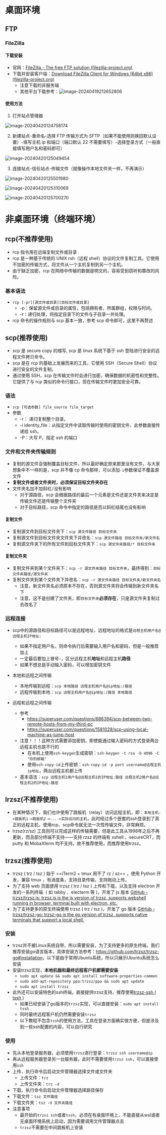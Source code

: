 # 桌面环境

## FTP

### FileZilla

#### 下载安装

- 官网：[FileZilla - The free FTP solution (filezilla-project.org)](https://filezilla-project.org/)
- 下载并安装客户端：[Download FileZilla Client for Windows (64bit x86) (filezilla-project.org)](https://filezilla-project.org/download.php?type=client)
  - 注意下载的非服务端
  - 其他平台下载参考：![image-20240419212652806](./assets/image-20240419212652806.png)

#### 使用方法

1. 打开站点管理器

![image-20240420124758174](./assets/image-20240420124758174.png)

2. 新建站点-重命名-选择 FTP 传输方式为 SFTP（如果不能使用则换回默认设置）-填写主机 ip 和端口（端口默认 22 不需要填写）-选择登录方式（一般直接填写用户名和密码即可）

![image-20240420125049454](./assets/image-20240420125049454.png)

3. 连接站点-信任站点-传输文件（就像操作本地文件夹一样，不再演示）

![image-20240420125501980](./assets/image-20240420125501980.png)

![image-20240420125310069](./assets/image-20240420125310069.png)

![image-20240420125700270](./assets/image-20240420125700270.png)



# 非桌面环境（终端环境）

## rcp(不推荐使用)

- rcp 指令用在远端复制文件或目录
- rcp 是一种基于传统的 UNIX rsh（远程 shell）协议的文件复制工具。它使用不加密的传输方式，将文件从一个主机复制到另一个主机。
- 由于缺乏加密，rcp 在网络中传输的数据是明文的，容易受到窃听和篡改的风险。

### 基本语法

- `rcp [-pr][源文件或目录][目标文件或目录]`
  - -p：保留源文件或目录的属性，包括拥有者，所属群组，权限与时间。
  - -r：递归处理，将指定目录下的文件与子目录一并处理。
- rcp 命令的操作规则与 scp 基本一致，参考 scp 命令即可，这里不再赘述

## scp(推荐使用)

- scp 是 secure copy 的缩写, scp 是 linux 系统下基于 ssh 登陆进行安全的远程文件拷贝命令。
- scp 是在 rcp 的基础上发展而来的工具，它使用 SSH（Secure Shell）协议进行安全的文件复制。
- 通过使用 SSH，scp 在传输文件时会进行加密，确保数据的机密性和完整性。它提供了与 rcp 类似的命令行接口，但在传输文件时更加安全可靠。

### 语法

- `scp [可选参数] file_source file_target`
- 参数
  - -r： 递归复制整个目录。
  - -i identity_file：从指定文件中读取传输时使用的密钥文件，此参数直接传递给 ssh。
  - -P：大写 P，指定 ssh 的端口

### 文件和文件夹传输规则

- 复制的源文件会强制覆盖目标文件，所以最好确定原来那里没有文件，与大家想象中不一样的是，scp 并不像 cp 命令那样，可以添加`-i`参数保证不覆盖源文件
- **复制文件或者文件夹时，必须保证目标文件夹存在**
- 文件夹名加不加斜杠`/`没有影响
  - 对于源路径，scp 会根据路径的最后一个元素是文件还是文件夹来决定是传输文件还是传输整个文件夹
  - 对于目标路径，scp 命令中指定的路径是否以斜杠结尾也没有影响

#### 复制文件

- 复制源文件到目标文件夹下：`scp 源文件路径 目标文件夹`
- 复制源文件到目标文件夹文件夹下并改名：`scp 源文件路径 目标文件夹/新文件名`
- 复制源文件夹下的所有文件到目标文件夹下：`scp 源文件夹路径/* 目标文件夹`

#### 复制文件夹

- 复制文件夹到某个文件夹下：`scp -r 源文件夹路径 目标文件夹`，最终得到：`目标文件夹路径/源文件夹`
- 复制文件夹到某个文件夹下并改名：`scp -r 源文件夹路径 目标文件夹/新文件夹名`
  - 注意，新文件夹名必须原本不存在，否则源文件夹将会传输到新文件夹名下
  - 注意，这不是创建了文件夹，即`目标文件夹`**必须存在**，只是源文件夹复制过去改名了

### 远程连接

- scp中的源路径和目标路径可以是远程地址，远程地址的格式是`远程主机用户名@远程主机IP地址:`
  - 如果不指定用户名，则命令执行后需要输入用户名和密码，但是一般推荐加上
  - 一定最后要加上冒号`:`，区分远程主机**地址**和远程主机**路径**
  - 如果不想总是手动输入密码，可以增加密钥文件

- 本地和远程之间传输
  - 本地传输到远程：`scp 本地路径 远程主机用户名@ip地址:/路径`
  - 远程传输到本地：`scp 远程主机用户名@ip地址:/路径 本地路径`
- 远程和远程之间传输
  - 参考
    - <https://superuser.com/questions/686394/scp-between-two-remote-hosts-from-my-third-pc>
    - <https://superuser.com/questions/1581028/scp-using-local-machine-as-jump-host>
  - 注意！！！这种方式需要添加密钥，即使能通过输入密码的方式登录两台远程主机也是不行的
    - 在本机上使用`ssh-keygen`生成密钥：`ssh-keygen -t rsa -b 4096 -C "你的邮箱"`
    - 使用`ssh-copy-id`上传密钥：`ssh-copy-id -p port username@远程主机ip地址`，两台远程主机都上传
  - 基本语法：`scp 远程主机1用户名@远程主机1的IP地址:路径 远程主机2用户名@远程主机2的IP地址:路径`

## lrzsz(不推荐使用)

- 在某种情况下，我们也许使用了跳板机（relay）访问远程主机，即：`本地主机->跳板机1->跳板机2->...->实际访问的主机`，此时经过多个嵌套的ssh登录到了真正的远程主机，使用rcp、scp命令就无法一次性传输文件，非常麻烦。
- lrzsz(rz/sz) 工具则可以完成这样的传输需要，但是此工具从1998年之后不再更新，而且部分终端不支持——支持 rzsz 的终端有 xshell 、secureCRT，而 putty 和 MobaXterm 均不支持。故不推荐使用，而推荐使用trzsz。

## trzsz(推荐使用)

- trzsz ( trz / tsz ) 始于 ==iTerm2 + tmux 用不了 rz / sz== ，使用 Python 开发，兼容 tmux ，有进度条，支持目录传输，支持拖动上传。
- 为了支持 web 页面使用 trzsz ( trz / tsz ) 上传和下载，以及支持 electron 开发的一系列终端（ 如 tabby 、electerm 等 )，开发了 js 版本 [GitHub - trzsz/trzsz.js: trzsz.js is the js version of trzsz, supports webshell running in browser, terminal built with electron, etc.](https://github.com/trzsz/trzsz.js)
- 为了支持更多的原生终端使用 trzsz ( trz / tsz )，开发了 go 版本 [GitHub - trzsz/trzsz-go: trzsz-go is the go version of trzsz, supports native terminals that support a local shell.](https://github.com/trzsz/trzsz-go)

### 安装

- trzsz并不被Linux系统自带，所以需要安装，为了支持更多的原生终端，我们推荐安装go语言版本，具体安装方法参考：<https://github.com/trzsz/trzsz-go#installation>，以下是由于常用Ubuntu系统，所以只展示Ubuntu系统怎么安装
- 安装trzsz实现，**本地机器和最终远程客户机都需要安装**
  - `sudo apt update && sudo apt install software-properties-common`
  - `sudo add-apt-repository ppa:trzsz/ppa && sudo apt update`
  - `sudo apt install trzsz`
- 此外还可以安装特色的ssh终端，直接提供trzsz支持，推荐使用[trzsz-ssh ( tssh )](https://github.com/trzsz/trzsz-ssh)
  - 如果已经安装了go版本的`trzsz`实现，可以直接安装：`sudo apt install tssh`
  - 同时最终远程客户机仍然需要安装`trzsz`
  - 以下教程不包含`tssh`的使用方法，工具在登录方面确实很方便，但是涉及到一些ssh配置的内容，可以自行研究

### 使用

- 先从本地登录服务器，必须使用`trzsz`进行登录：`trzsz ssh username@ip`
- 再从远程服务器登录另一台服务器，此时不需要使用`trzsz ssh`，可以直接使用`ssh`
- 上传，执行命令后启动文件管理器选择文件或文件夹
  - 上传文件：`trz`
  - 上传文件夹：`trz -d`
- 下载，执行命令后启动文件管理器选择路径保存
- 下载文件：`tsz 文件路径`
- 下载文件夹：`tsz -d 文件夹路径`
- 注意事项
  - 最开始的`trzsz ssh`或者`tssh`，必须在有桌面环境上，不能直接从wsl或者无桌面环境系统上启动，因为需要调用文件管理器点击
  - `trzsz`不需要在中间跳板机上安装

